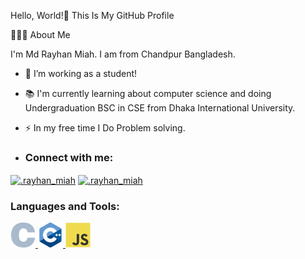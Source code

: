 Hello, World!👋 This Is My GitHub Profile

🧑🏻‍💻 About Me

I'm Md Rayhan Miah. 
I am from Chandpur Bangladesh.

- 🔭 I’m working as a student!
- 📚 I'm currently learning about computer science and doing Undergraduation BSC in CSE from Dhaka International University.
- ⚡ In my free time I Do Problem solving.

- <h3 align="left">Connect with me:</h3>
<p align="left">
<a href="https://fb.com/_.rayhan_miah_" target="blank"><img align="center" src="https://raw.githubusercontent.com/rahuldkjain/github-profile-readme-generator/master/src/images/icons/Social/facebook.svg" alt=".rayhan_miah" height="30" width="40" /></a>
<a href="https://instagram.com/_.rayhan_miah_" target="blank"><img align="center" src="https://raw.githubusercontent.com/rahuldkjain/github-profile-readme-generator/master/src/images/icons/Social/instagram.svg" alt=".rayhan_miah" height="30" width="40" /></a>
</p>

<h3 align="left">Languages and Tools:</h3>
<p align="left"> <a href="https://www.cprogramming.com/" target="_blank" rel="noreferrer"> <img src="https://raw.githubusercontent.com/devicons/devicon/master/icons/c/c-original.svg" alt="c" width="40" height="40"/> </a> <a href="https://www.w3schools.com/cpp/" target="_blank" rel="noreferrer"> <img src="https://raw.githubusercontent.com/devicons/devicon/master/icons/cplusplus/cplusplus-original.svg" alt="cplusplus" width="40" height="40"/> </a> <a href="https://developer.mozilla.org/en-US/docs/Web/JavaScript" target="_blank" rel="noreferrer"> <img src="https://raw.githubusercontent.com/devicons/devicon/master/icons/javascript/javascript-original.svg" alt="javascript" width="40" height="40"/> </a> </p>
